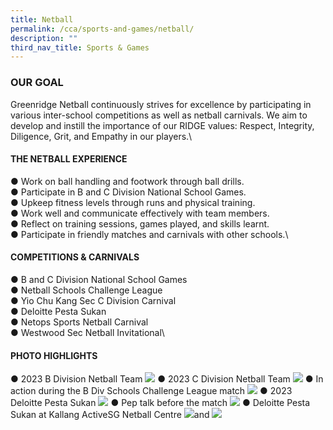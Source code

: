 ```yaml
---
title: Netball
permalink: /cca/sports-and-games/netball/
description: ""
third_nav_title: Sports & Games
---
```

### **OUR GOAL**
Greenridge Netball continuously strives for excellence by participating in various inter-school competitions as well as netball carnivals. We aim to develop and instill the importance of our RIDGE values: Respect, Integrity, Diligence, Grit, and Empathy in our players.\  

#### **THE NETBALL EXPERIENCE**
●	Work on ball handling and footwork through ball drills.\
●	Participate in B and C Division National School Games.\
●	Upkeep fitness levels through runs and physical training.\
●	Work well and communicate effectively with team members.\
●	Reflect on training sessions, games played, and skills learnt.\
●	Participate in friendly matches and carnivals with other schools.\


#### **COMPETITIONS &amp; CARNIVALS**
●	B and C Division National School Games\
●	Netball Schools Challenge League\
●	Yio Chu Kang Sec C Division Carnival \
●	Deloitte Pesta Sukan \
●	Netops Sports Netball Carnival\
●	Westwood Sec Netball Invitational\


#### **PHOTO HIGHLIGHTS**

●	2023 B Division Netball Team
![](/images/NETBALL2023/netball_1.jpg)
●	2023 C Division Netball Team
![](/images/NETBALL2023/netball_2.jpg)
●	In action during the B Div Schools Challenge League match 
![](/images/NETBALL2023/netball_3.jpg)
●	2023 Deloitte Pesta Sukan
![](/images/NETBALL2023/netball_4.jpg)
●	Pep talk before the match
![](/images/NETBALL2023/netball_5.jpg)
●	Deloitte Pesta Sukan at Kallang ActiveSG Netball Centre
![](/images/NETBALL2023/netball_6.jpg)and ![](/images/NETBALL2023/netball_7.jpg)